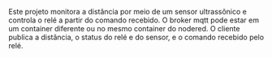 Este projeto monitora a distância por meio de um sensor ultrassônico e controla o relé a partir do comando recebido. 
O broker mqtt pode estar em um container diferente ou no mesmo container do nodered. 
O cliente publica a distância, o status do relé e do sensor, e o comando recebido pelo relé.

